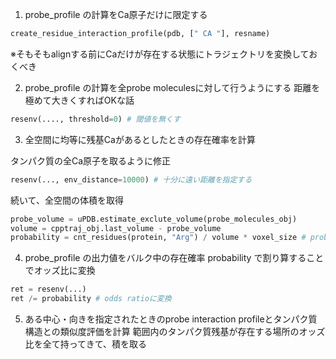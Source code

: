 1. probe_profile の計算をCa原子だけに限定する

```py
create_residue_interaction_profile(pdb, [" CA "], resname)
```
※そもそもalignする前にCaだけが存在する状態にトラジェクトリを変換しておくべき

2. probe_profile の計算を全probe moleculesに対して行うようにする 
  距離を極めて大きくすればOKな話

```py
resenv(...., threshold=0) # 閾値を無くす
```

3. 全空間に均等に残基Caがあるとしたときの存在確率を計算

タンパク質の全Ca原子を取るように修正
```py
resenv(..., env_distance=10000) # 十分に遠い距離を指定する
```

続いて、全空間の体積を取得
```py
probe_volume = uPDB.estimate_exclute_volume(probe_molecules_obj)
volume = cpptraj_obj.last_volume - probe_volume
probability = cnt_residues(protein, "Arg") / volume * voxel_size # probability in A^3
```

4. probe_profile の出力値をバルク中の存在確率 probability で割り算することでオッズ比に変換

```py
ret = resenv(...)
ret /= probability # odds ratioに変換
```

5. ある中心・向きを指定されたときのprobe interaction profileとタンパク質構造との類似度評価を計算
  範囲内のタンパク質残基が存在する場所のオッズ比を全て持ってきて、積を取る


